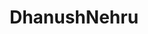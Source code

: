 ---
title: DhanushNehru
github: https://github.com/DhanushNehru
mode: dark
transition: 3s
archetype:
- Github Actions
- Little Bit of Everything
---